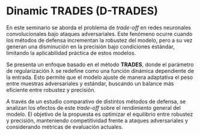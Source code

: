 # Dinamic TRADES (D-TRADES)

<p>
En este seminario se aborda el problema de <em>trade-off</em> en redes neuronales convolucionales bajo ataques adversariales. Este fenómeno ocurre cuando los métodos de defensa incrementan la robustez del modelo, pero a su vez generan una disminución en la precisión bajo condiciones estándar, limitando la aplicabilidad práctica de estos modelos.
</p>

<p>
Se presenta un enfoque basado en el método <strong>TRADES</strong>, donde el parámetro de regularización λ se redefine como una función dinámica dependiente de la entrada. Esto permite que el modelo ajuste de manera adaptativa el peso entre muestras adversariales y estándar, buscando un balance más eficiente entre robustez y precisión.
</p>

<p>
A través de un estudio comparativo de distintos métodos de defensa, se analizan los efectos de este <em>trade-off</em> sobre el rendimiento general del modelo. El objetivo de la propuesta es optimizar el equilibrio entre robustez y precisión, manteniendo competitividad frente a ataques adversariales y considerando métricas de evaluación actuales.
</p>


